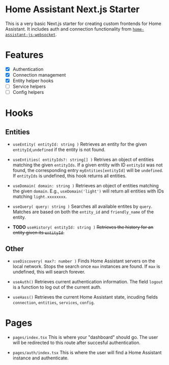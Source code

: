 # Home Assistant Next.js Starter

This is a very basic Next.js starter for creating custom frontends for Home Assistant.
It includes auth and connection functionality from [`home-assistant-js-websocket`](https://github.com/home-assistant/home-assistant-js-websocket).

# Features

- [x] Authentication
- [x] Connection management
- [x] Entity helper hooks
- [ ] Service helpers
- [ ] Config helpers

# Hooks

## Entities

- `useEntity( entityId: string )` Retrieves an entity for the given `entityId`,`undefined` if the entity is not found.

- `useEntities( entityIds?: string[] )` Retrives an object of entities matching the given `entityIds`. If a given entity with ID `entityId` was not found, the corresponding entry `myEntities[entityId]` will be `undefined`. If `entityIds` is undefined, this hook returns all entities.

- `useDomain( domain: string )` Retrieves an object of entities matching the given `domain`. E.g., `useDomain('light')` will return all entities with IDs matching `light.xxxxxxxx`. 

- `useQuery( query: string )` Searches all available entites by `query`. Matches are based on both the `entity_id` and `friendly_name` of the entity. 

- **TODO** `useHistory( entityId: string )` ~~Retrieves the history for an entity given its `entityId`.~~

## Other

- `useDiscovery( max?: number )` Finds Home Assistant servers on the local network. Stops the search once `max` instances are found. If `max` is undefined, this will search forever.

- `useAuth()` Retrieves current authentication information. The field `logout` is a function to log out of the current auth.

- `useHass()` Retrieves the current Home Assistant state, incuding fields `connection`, `entities`, `services`, `config`. 


# Pages

- `pages/index.tsx` This is where your "dashboard" should go. The user will be redirected to this route after succesful authentication.

- `pages/auth/index.tsx` This is where the user will find a Home Assistant instance and authenticate.